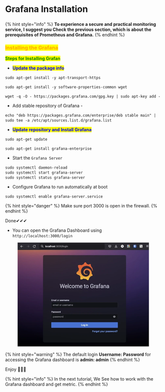 # Grafana Installation

###

{% hint style="info" %}
**To experience a secure and practical monitoring service, I suggest you Check the previous section, which is about the prerequisites of Prometheus and Grafana.**
{% endhint %}

### <mark style="color:orange;">Installing the Grafana</mark>



<mark style="color:green;">**Steps for Installing Grafan**</mark>

* <mark style="color:blue;">**Update the package info**</mark>&#x20;

```
sudo apt-get install -y apt-transport-https
```

```
sudo apt-get install -y software-properties-common wget
```

```
wget -q -O - https://packages.grafana.com/gpg.key | sudo apt-key add -
```

* Add stable repository of Grafana -

```
echo "deb https://packages.grafana.com/enterprise/deb stable main" | sudo tee -a /etc/apt/sources.list.d/grafana.list
```

* <mark style="color:blue;">**Update repository and Install Grafana**</mark>

```
sudo apt-get update
```

```
sudo apt-get install grafana-enterprise
```

* Start the `Grafana Server`&#x20;

```
sudo systemctl daemon-reload
sudo systemctl start grafana-server
sudo systemctl status grafana-server
```

* Configure Grafana to run automatically at boot&#x20;

```
sudo systemctl enable grafana-server.service
```

{% hint style="danger" %}
Make sure port 3000 is open in the firewall.
{% endhint %}

Done✔✔✔&#x20;

&#x20;

* You can open the Grafana Dashboard using `http://localhost:3000/login`



<figure><img src=".gitbook/assets/grafana-dashboard-login.webp" alt=""><figcaption></figcaption></figure>



{% hint style="warning" %}
The default login **Username: Password** for accessing the Grafana dashboard is **admin: admin**
{% endhint %}

Enjoy 🎁🎁🎁



{% hint style="info" %}
In the next tutorial,  We See how to work with the Grafana dashboard and get metric.
{% endhint %}

##
